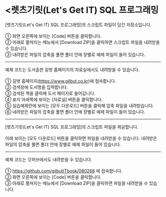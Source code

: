 # <렛츠기릿(Let's Get IT) SQL 프로그래밍

[렛츠기릿(Let's Get IT) SQL 프로그래밍]의 스크립트 파일이 담긴 저장소입니다.</br></br>
① 화면 오른쪽에 보이는 [Code] 버튼을 클릭합니다.</br>
② 아래로 펼쳐지는 메뉴에서 [Download ZIP]을 클릭하면 스크립트 파일을 내려받을 수 있습니다. </br>
③ 내려받은 파일의 압축을 풀면 폴더 안에 장별로 예제 파일이 들어 있습니다.

---

예제 코드는 도서출판 길벗 홈페이지의 자료실에서도 내려받을 수 있습니다.</br></br>
① 길벗 홈페이지(https://www.gilbut.co.kr)에 접속합니다.</br>
② 검색창에 도서명을 입력합니다.</br>
③ 검색된 책을 클릭해 도서 페이지로 들어갑니다.</br>
④ 표지 아래쪽에 보이는 [자료실] 버튼을 클릭합니다.</br>
⑤ 실습예제란에 보이는 [모두 다운로드] 버튼을 클릭해 압축 파일을 내려받습니다.
⑥ 내려받은 파일의 압축을 풀면 폴더 안에 장별로 예제 파일이 들어 있습니다.


---

[렛츠기릿(Let's Get IT) SQL 프로그래밍]의 스크립트 파일을 제공합니다.</br></br>
아래 보이는 [모두 다운로드] 버튼을 클릭하면 파일을 내려받을 수 있습니다. 
내려받은 파일의 압축을 풀면 폴더 안에 장별로 예제 파일이 들어 있습니다.

---

예제 코드는 깃허브에서도 내려받을 수 있습니다.</br></br>
① https://github.com/gilbutITbook/080268 에 접속합니다.</br>
② 화면 오른쪽에 보이는 [Code] 버튼을 클릭합니다.</br>
③ 아래로 펼쳐지는 메뉴에서 [Download ZIP]을 클릭하면 파일을 내려받을 수 있습니다. </br>

